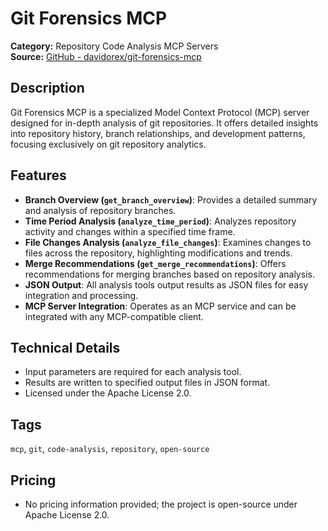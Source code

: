 # Git Forensics MCP

**Category:** Repository Code Analysis MCP Servers  
**Source:** [GitHub - davidorex/git-forensics-mcp](https://github.com/davidorex/git-forensics-mcp)

## Description
Git Forensics MCP is a specialized Model Context Protocol (MCP) server designed for in-depth analysis of git repositories. It offers detailed insights into repository history, branch relationships, and development patterns, focusing exclusively on git repository analytics.

## Features
- **Branch Overview (`get_branch_overview`)**: Provides a detailed summary and analysis of repository branches.
- **Time Period Analysis (`analyze_time_period`)**: Analyzes repository activity and changes within a specified time frame.
- **File Changes Analysis (`analyze_file_changes`)**: Examines changes to files across the repository, highlighting modifications and trends.
- **Merge Recommendations (`get_merge_recommendations`)**: Offers recommendations for merging branches based on repository analysis.
- **JSON Output**: All analysis tools output results as JSON files for easy integration and processing.
- **MCP Server Integration**: Operates as an MCP service and can be integrated with any MCP-compatible client.

## Technical Details
- Input parameters are required for each analysis tool.
- Results are written to specified output files in JSON format.
- Licensed under the Apache License 2.0.

## Tags
`mcp`, `git`, `code-analysis`, `repository`, `open-source`

## Pricing
- No pricing information provided; the project is open-source under Apache License 2.0.